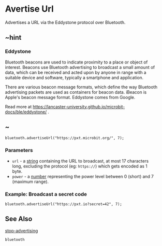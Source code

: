 # Avertise Url

Advertises a URL via the Eddystone protocol over Bluetooth.

## ~hint

### Eddystone

Bluetooth beacons are used to indicate proximity to a place or object of interest. 
Beacons use Bluetooth advertising to broadcast a small amount of data, 
which can be received and acted upon by anyone in range with a suitable device and software, typically a smartphone and application.

There are various beacon message formats, which define the way Bluetooth advertising packets are used as containers for beacon data. 
iBeacon is Apple's beacon message format. Eddystone comes from Google.

Read more at https://lancaster-university.github.io/microbit-docs/ble/eddystone/ .

## ~

```sig
bluetooth.advertiseUrl("https://pxt.microbit.org/", 7);
```

### Parameters

* ``url`` - a [string](/reference/types/string) containing the URL to broadcast, at most 17 characters long, excluding the protocol (eg: ``https://``) which gets encoded as 1 byte.
* ``power`` - a [number](/reference/types/number) representing the power level between 0 (short) and 7 (maximum range).

### Example: Broadcast a secret code

```blocks
bluetooth.advertiseUrl("https://pxt.io?secret=42", 7);
```

## See Also

[stop-advertising](/reference/bluetooth/stop-advertising)

```package
bluetooth
```
